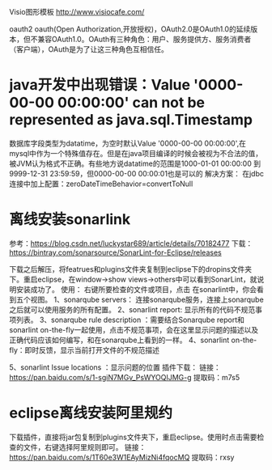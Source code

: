 Visio图形模板
http://www.visiocafe.com/

oauth2
oauth(Open Authorization,开放授权)，OAuth2.0是OAuth1.0的延续版本，但不兼容OAuth1.0。OAuth有三种角色：用户、服务提供方、服务消费者（客户端），OAuth是为了让这三种角色互相信任。
# java开发中出现错误：Value '0000-00-00 00:00:00' can not be represented as java.sql.Timestamp  
数据库字段类型为datatime，为空时默认Value '0000-00-00 00:00:00',在mysql中作为一个特殊值存在。但是在java项目编译的时候会被视为不合法的值，被JVM认为格式不正确。有些地方说datatime的范围是1000-01-01 00:00:00 到 9999-12-31 23:59:59，但0000-00-00 00:00:01也是可以的
解决方案：
在jdbc连接中加上配置：zeroDateTimeBehavior=convertToNull

# 离线安装sonarlink
参考：https://blog.csdn.net/luckystar689/article/details/70182477
下载： https://bintray.com/sonarsource/SonarLint-for-Eclipse/releases

下载之后解压，将featrues和plugins文件夹复制到eclipse下的dropins文件夹下。重启eclipse，在window->show views->others中可以看到SonarLint，就说明安装成功了。
使用：
右键所要检查的文件或项目，点击
在sonarlint中，你会看到五个视图。
1、sonarqube servers：
连接sonarqube服务，连接上sonarqube之后就可以使用服务的所有配置。
2、sonarlint report: 显示所有的代码不规范事项列表。
3、sonarqube rule description ：需要结合Sonarqube report和 sonarlint on-the-fly一起使用，点击不规范事项，会在这里显示问题的描述以及正确代码应该如何编写，和在sonarqube上看到的一样。
4、sonarlint on-the-fly：即时反馈，显示当前打开文件的不规范描述

5、sonarlint Issue locations ：显示问题的位置
插件下载：
链接：https://pan.baidu.com/s/1-sgiN7MGv_PsWYOQIJMG-g 
提取码：m7s5 

# eclipse离线安装阿里规约
下载插件，直接将jar包复制到plugins文件夹下，重启eclipse。使用时点击需要检查的文件，右键选择阿里规则即可。
链接：https://pan.baidu.com/s/1T60e3W1EAyMizNi4fqocMQ 
提取码：rxsy 

